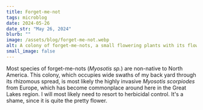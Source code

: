 ```yaml
---
title: Forget-me-not
tags: microblog
date: 2024-05-26
date_str: "May 26, 2024"
blurb: ""
image: /assets/blog/forget-me-not.webp
alt: A colony of forget-me-nots, a small flowering plants with its flowers characterized by five light-blue petals and a yellow pistils. 
small_image: false
---
```


Most species of forget-me-nots (_Myosotis sp._) are non-native to North America. This colony, which occupies wide swaths of my back yard through its rhizomous spread, is most likely the highly invasive _Myosotis scorpiodes_ from Europe, which has become commonplace around here in the Great Lakes region. I will most likely need to resort to herbicidal control. It's a shame, since it is quite the pretty flower. 